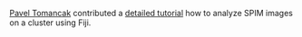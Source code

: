 ---
---
[Pavel Tomancak](httpS://www.mpi-cbg.de/research/research-groups/pavel-tomancak.html) contributed a [detailed tutorial](https://fiji.sc/SPIM_Registration_on_cluster) how to analyze SPIM images on a cluster using Fiji.
